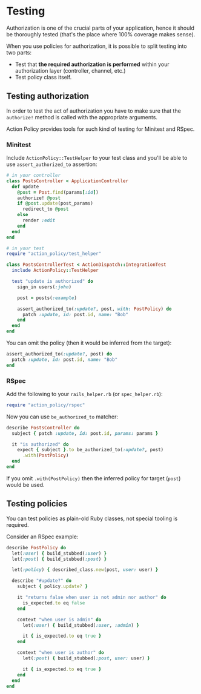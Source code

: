 # Testing

Authorization is one of the crucial parts of your application, hence it should be thoroughly tested (that's the place where 100% coverage makes sense).

When you use policies for authorization, it is possible to split testing into two parts:
- Test that **the required authorization is performed** within your authorization layer (controller, channel, etc.)
- Test policy class itself.

## Testing authorization

In order to test the act of authorization you have to make sure that the `authorize!` method is called with the appropriate arguments.

Action Policy provides tools for such kind of testing for Minitest and RSpec.

### Minitest

Include `ActionPolicy::TestHelper` to your test class and you'll be able to use
`assert_authorized_to` assertion:

```ruby
# in your controller
class PostsController < ApplicationController
  def update
    @post = Post.find(params[:id])
    authorize! @post
    if @post.update(post_params)
      redirect_to @post
    else
      render :edit
    end
  end
end

# in your test
require "action_policy/test_helper"

class PostsControllerTest < ActionDispatch::IntegrationTest
  include ActionPolicy::TestHelper

  test "update is authorized" do
    sign_in users(:john)

    post = posts(:example)

    assert_authorized_to(:update?, post, with: PostPolicy) do
      patch :update, id: post.id, name: "Bob"
    end
  end
end
```

You can omit the policy (then it would be inferred from the target):

```ruby
assert_authorized_to(:update?, post) do
  patch :update, id: post.id, name: "Bob"
end
```

### RSpec

Add the following to your `rails_helper.rb` (or `spec_helper.rb`):

```ruby
require "action_policy/rspec"
```

Now you can use `be_authorized_to` matcher:

```ruby
describe PostsController do
  subject { patch :update, id: post.id, params: params }

  it "is authorized" do
    expect { subject }.to be_authorized_to(:update?, post)
      .with(PostPolicy)
  end
end
```

If you omit `.with(PostPolicy)` then the inferred policy for target (`post`) would be used.

## Testing policies

You can test policies as plain-old Ruby classes, not special tooling is required.

Consider an RSpec example:

```ruby
describe PostPolicy do
  let(:user) { build_stubbed(:user) }
  let(:post) { build_stubbed(:post) }

  let(:policy) { described_class.new(post, user: user) }

  describe "#update?" do
    subject { policy.update? }

    it "returns false when user is not admin nor author" do
      is_expected.to eq false
    end

    context "when user is admin" do
      let(:user) { build_stubbed(:user, :admin) }

      it { is_expected.to eq true }
    end

    context "when user is author" do
      let(:post) { build_stubbed(:post, user: user) }

      it { is_expected.to eq true }
    end
  end
end
```
